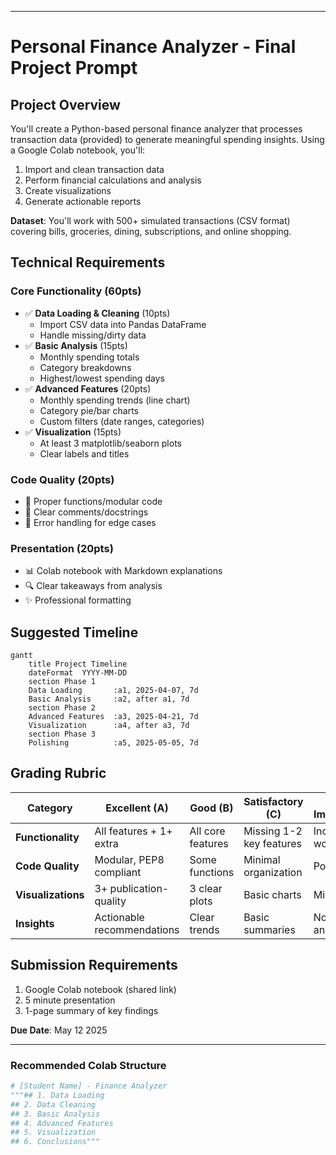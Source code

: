 
---

# **Personal Finance Analyzer - Final Project Prompt**

## **Project Overview**
You'll create a Python-based personal finance analyzer that processes transaction data (provided) to generate meaningful spending insights. Using a Google Colab notebook, you'll:

1. Import and clean transaction data
2. Perform financial calculations and analysis
3. Create visualizations
4. Generate actionable reports

**Dataset**: You'll work with 500+ simulated transactions (CSV format) covering bills, groceries, dining, subscriptions, and online shopping.

## **Technical Requirements**
### **Core Functionality (60pts)**
- ✅ **Data Loading & Cleaning** (10pts)
  - Import CSV data into Pandas DataFrame
  - Handle missing/dirty data
- ✅ **Basic Analysis** (15pts)
  - Monthly spending totals
  - Category breakdowns
  - Highest/lowest spending days
- ✅ **Advanced Features** (20pts)
  - Monthly spending trends (line chart)
  - Category pie/bar charts
  - Custom filters (date ranges, categories)
- ✅ **Visualization** (15pts)
  - At least 3 matplotlib/seaborn plots
  - Clear labels and titles

### **Code Quality (20pts)**
- 🧩 Proper functions/modular code
- 📝 Clear comments/docstrings
- 🐛 Error handling for edge cases

### **Presentation (20pts)**
- 📊 Colab notebook with Markdown explanations
- 🔍 Clear takeaways from analysis
- ✨ Professional formatting

## **Suggested Timeline**
```mermaid
gantt
    title Project Timeline
    dateFormat  YYYY-MM-DD
    section Phase 1
    Data Loading       :a1, 2025-04-07, 7d
    Basic Analysis     :a2, after a1, 7d
    section Phase 2
    Advanced Features  :a3, 2025-04-21, 7d
    Visualization      :a4, after a3, 7d
    section Phase 3
    Polishing          :a5, 2025-05-05, 7d
```

## **Grading Rubric**
| Category            | Excellent (A) | Good (B) | Satisfactory (C) | Needs Improvement (D/F) |
|---------------------|---------------|----------|------------------|-------------------------|
| **Functionality**   | All features + 1+ extra | All core features | Missing 1-2 key features | Incomplete/non-working |
| **Code Quality**    | Modular, PEP8 compliant | Some functions | Minimal organization | Poor structure |
| **Visualizations**  | 3+ publication-quality | 3 clear plots | Basic charts | Missing/incomplete |
| **Insights**        | Actionable recommendations | Clear trends | Basic summaries | No meaningful analysis |

## **Submission Requirements**
1. Google Colab notebook (shared link)
2. 5 minute presentation
3. 1-page summary of key findings

**Due Date**: May 12 2025

---

### **Recommended Colab Structure**
```python
# [Student Name] - Finance Analyzer
"""## 1. Data Loading
## 2. Data Cleaning
## 3. Basic Analysis
## 4. Advanced Features
## 5. Visualization
## 6. Conclusions"""
```
